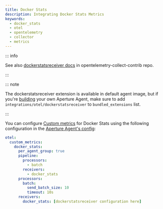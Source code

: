 ```yaml
---
title: Docker Stats
description: Integrating Docker Stats Metrics
keywords:
  - docker_stats
  - otel
  - opentelemetry
  - collector
  - metrics
---
```


::: info

See also [dockerstatsreceiver docs][receiver] in opentelemetry-collect-contrib repo.

:::

::: note

The dockerstatsreceiver extension is available in default agent image, but if you're [building][build] your own Aperture Agent, make sure to add `integrations/otel/dockerstatsreceiver` to `bundled_extensions` list.

:::

You can configure [Custom metrics][custom-metrics] for Docker Stats using the
following configuration in the [Aperture Agent's config][agent-config]:

```yaml
otel:
  custom_metrics:
    docker_stats:
      per_agent_group: true
      pipeline:
        processors:
          - batch
        receivers:
          - docker_stats
      processors:
        batch:
          send_batch_size: 10
          timeout: 10s
      receivers:
        docker_stats: [dockerstatsreceiver configuration here]
```

[build]: /reference/aperturectl/build/agent/agent.md
[receiver]:
  https://github.com/open-telemetry/opentelemetry-collector-contrib/tree/main/receiver/dockerstatsreceiver
[custom-metrics]: /reference/configuration/agent.md#custom-metrics-config
[agent-config]: /reference/configuration/agent.md#agent-o-t-e-l-config
